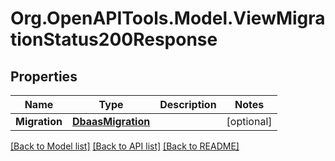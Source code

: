 # Org.OpenAPITools.Model.ViewMigrationStatus200Response

## Properties

Name | Type | Description | Notes
------------ | ------------- | ------------- | -------------
**Migration** | [**DbaasMigration**](DbaasMigration.md) |  | [optional] 

[[Back to Model list]](../README.md#documentation-for-models) [[Back to API list]](../README.md#documentation-for-api-endpoints) [[Back to README]](../README.md)

